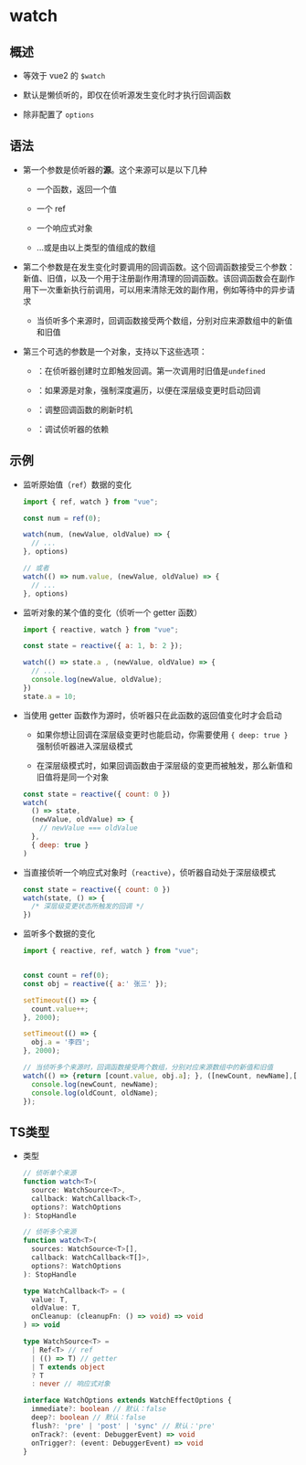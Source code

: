 # watch

## 概述

  - 等效于 vue2 的 `$watch`

  - 默认是懒侦听的，即仅在侦听源发生变化时才执行回调函数

  - 除非配置了 `options`

## 语法

  - 第一个参数是侦听器的**源**。这个来源可以是以下几种

      - 一个函数，返回一个值

      - 一个 ref

      - 一个响应式对象

      - ...或是由以上类型的值组成的数组

  - 第二个参数是在发生变化时要调用的回调函数。这个回调函数接受三个参数：新值、旧值，以及一个用于注册副作用清理的回调函数。该回调函数会在副作用下一次重新执行前调用，可以用来清除无效的副作用，例如等待中的异步请求

      - 当侦听多个来源时，回调函数接受两个数组，分别对应来源数组中的新值和旧值

  - 第三个可选的参数是一个对象，支持以下这些选项：

      - ：在侦听器创建时立即触发回调。第一次调用时旧值是`undefined`

      - ：如果源是对象，强制深度遍历，以便在深层级变更时启动回调

      - ：调整回调函数的刷新时机

      - ：调试侦听器的依赖

## 示例

  - 监听原始值（`ref`）数据的变化

    ```javascript
    import { ref, watch } from "vue";

    const num = ref(0);

    watch(num, (newValue, oldValue) => {
      // ...
    }, options)

    // 或者
    watch(() => num.value, (newValue, oldValue) => {
      // ...
    }, options)

    ```

  - 监听对象的某个值的变化（侦听一个 getter 函数）

    ```javascript
    import { reactive, watch } from "vue";

    const state = reactive({ a: 1, b: 2 });

    watch(() => state.a , (newValue, oldValue) => {
      // ...
      console.log(newValue, oldValue);
    })
    state.a = 10;
    ```

  - 当使用 getter 函数作为源时，侦听器只在此函数的返回值变化时才会启动

      - 如果你想让回调在深层级变更时也能启动，你需要使用 `{ deep: true }` 强制侦听器进入深层级模式

      - 在深层级模式时，如果回调函数由于深层级的变更而被触发，那么新值和旧值将是同一个对象

    ```javascript
    const state = reactive({ count: 0 })
    watch(
      () => state,
      (newValue, oldValue) => {
        // newValue === oldValue
      },
      { deep: true }
    )
    ```

  - 当直接侦听一个响应式对象时（`reactive`），侦听器自动处于深层级模式

    ```javascript
    const state = reactive({ count: 0 })
    watch(state, () => {
      /* 深层级变更状态所触发的回调 */
    })
    ```

  - 监听多个数据的变化

    ```javascript
    import { reactive, ref, watch } from "vue";


    const count = ref(0);
    const obj = reactive({ a:' 张三' });

    setTimeout(() => {
      count.value++;
    }, 2000);

    setTimeout(() => {
      obj.a = '李四';
    }, 2000);

    // 当侦听多个来源时，回调函数接受两个数组，分别对应来源数组中的新值和旧值
    watch(() => {return [count.value, obj.a]; }, ([newCount, newName],[oldCount, oldName]) => {
      console.log(newCount, newName);
      console.log(oldCount, oldName);
    });
    ```

## TS类型

  - 类型

    ```typescript
    // 侦听单个来源
    function watch<T>(
      source: WatchSource<T>,
      callback: WatchCallback<T>,
      options?: WatchOptions
    ): StopHandle

    // 侦听多个来源
    function watch<T>(
      sources: WatchSource<T>[],
      callback: WatchCallback<T[]>,
      options?: WatchOptions
    ): StopHandle

    type WatchCallback<T> = (
      value: T,
      oldValue: T,
      onCleanup: (cleanupFn: () => void) => void
    ) => void

    type WatchSource<T> =
      | Ref<T> // ref
      | (() => T) // getter
      | T extends object
      ? T
      : never // 响应式对象

    interface WatchOptions extends WatchEffectOptions {
      immediate?: boolean // 默认：false
      deep?: boolean // 默认：false
      flush?: 'pre' | 'post' | 'sync' // 默认：'pre'
      onTrack?: (event: DebuggerEvent) => void
      onTrigger?: (event: DebuggerEvent) => void
    }
    ```
